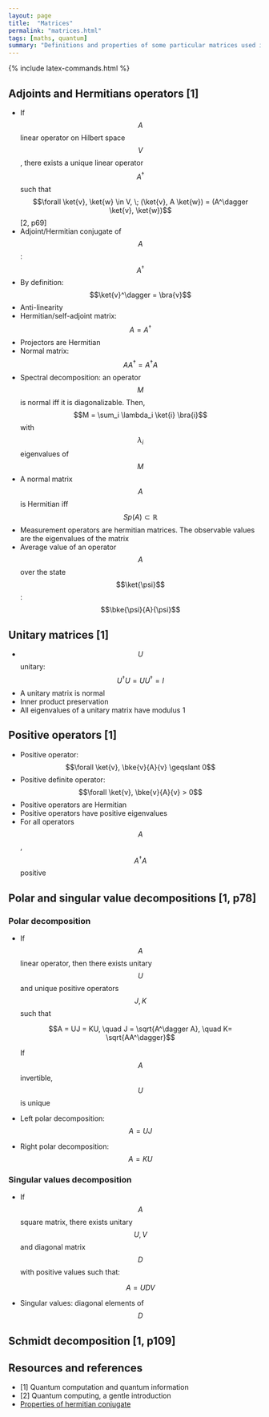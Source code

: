 ```yaml
---
layout: page
title:  "Matrices"
permalink: "matrices.html"
tags: [maths, quantum]
summary: "Definitions and properties of some particular matrices used in quantum mechanics"
---
```


{% include latex-commands.html %}


## Adjoints and Hermitians operators [1]
* If $$A$$ linear operator on Hilbert space $$V$$, there exists a unique linear operator $$A^\dagger$$ such that $$\forall \ket{v}, \ket{w} \in V, \; (\ket{v}, A \ket{w}) = (A^\dagger \ket{v}, \ket{w})$$ [2, p69]
* Adjoint/Hermitian conjugate of $$A$$: $$A^\dagger$$
* By definition: $$\ket{v}^\dagger = \bra{v}$$
* Anti-linearity
* Hermitian/self-adjoint matrix: $$A = A^\dagger$$
* Projectors are Hermitian
* Normal matrix: $$AA^\dagger = A^\dagger A$$
* Spectral decomposition: an operator $$M$$ is normal iff it is diagonalizable. Then, $$M = \sum_i \lambda_i \ket{i} \bra{i}$$ with $$\lambda_i$$ eigenvalues of $$M$$
* A normal matrix $$A$$ is Hermitian iff $$Sp(A) \subset \mathbb{R}$$
* Measurement operators are hermitian matrices. The observable values are the eigenvalues of the matrix
* Average value of an operator $$A$$ over the state $$\ket{\psi}$$: $$\bke{\psi}{A}{\psi}$$


## Unitary matrices [1]
* $$U$$ unitary: $$U^\dagger U = U U^\dagger = I$$
* A unitary matrix is normal
* Inner product preservation
* All eigenvalues of a unitary matrix have modulus 1


## Positive operators [1]
* Positive operator: $$\forall \ket{v}, \bke{v}{A}{v} \geqslant 0$$
* Positive definite operator: $$\forall \ket{v}, \bke{v}{A}{v} > 0$$
* Positive operators are Hermitian
* Positive operators have positive eigenvalues
* For all operators $$A$$, $$A^\dagger A$$ positive

## Polar and singular value decompositions [1, p78]
### Polar decomposition
* If $$A$$ linear operator, then there exists unitary $$U$$ and unique positive operators $$J, K$$ such that

  $$A = UJ = KU, \quad J = \sqrt{A^\dagger A}, \quad K= \sqrt{AA^\dagger}$$

  If $$A$$ invertible, $$U$$ is unique
* Left polar decomposition: $$A = UJ$$
* Right polar decomposition: $$A = KU$$

### Singular values decomposition
* If $$A$$ square matrix, there exists unitary $$U, V$$ and diagonal matrix $$D$$ with positive values such that:

  $$A = UDV$$
* Singular values: diagonal elements of $$D$$

## Schmidt decomposition [1, p109]


## Resources and references
* [1] Quantum computation and quantum information
* [2] Quantum computing, a gentle introduction
* [Properties of hermitian conjugate](https://en.wikipedia.org/wiki/Conjugate_transpose)
